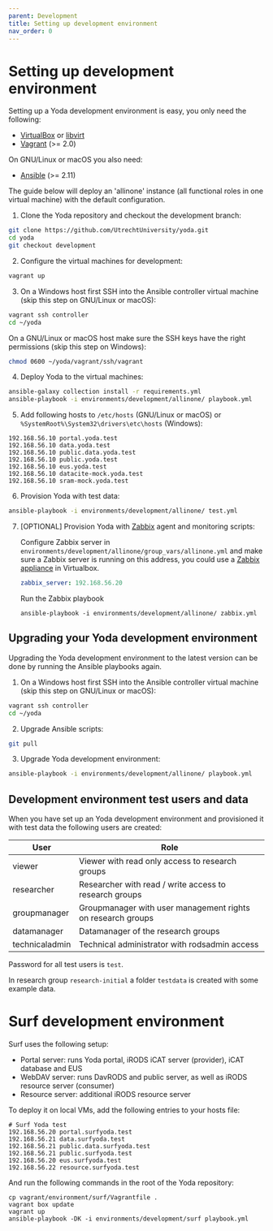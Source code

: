 ```yaml
---
parent: Development
title: Setting up development environment
nav_order: 0
---
```

# Setting up development environment
Setting up a Yoda development environment is easy, you only need the following:

* [VirtualBox](https://www.virtualbox.org/manual/ch02.html) or [libvirt](https://libvirt.org/)
* [Vagrant](https://www.vagrantup.com/docs/installation/) (>= 2.0)

On GNU/Linux or macOS you also need:
* [Ansible](https://docs.ansible.com/ansible/intro_installation.html) (>= 2.11)

The guide below will deploy an 'allinone' instance (all functional roles in one virtual machine) with the default configuration.

1. Clone the Yoda repository and checkout the development branch:
```bash
git clone https://github.com/UtrechtUniversity/yoda.git
cd yoda
git checkout development
```

2. Configure the virtual machines for development:
```bash
vagrant up
```

3. On a Windows host first SSH into the Ansible controller virtual machine (skip this step on GNU/Linux or macOS):
```bash
vagrant ssh controller
cd ~/yoda
```
On a GNU/Linux or macOS host make sure the SSH keys have the right permissions (skip this step on Windows):
```bash
chmod 0600 ~/yoda/vagrant/ssh/vagrant
```

4. Deploy Yoda to the virtual machines:
```bash
ansible-galaxy collection install -r requirements.yml
ansible-playbook -i environments/development/allinone/ playbook.yml
```

5. Add following hosts to `/etc/hosts` (GNU/Linux or macOS) or  `%SystemRoot%\System32\drivers\etc\hosts` (Windows):
```
192.168.56.10 portal.yoda.test
192.168.56.10 data.yoda.test
192.168.56.10 public.data.yoda.test
192.168.56.10 public.yoda.test
192.168.56.10 eus.yoda.test
192.168.56.10 datacite-mock.yoda.test
192.168.56.10 sram-mock.yoda.test
```

6. Provision Yoda with test data:
```bash
ansible-playbook -i environments/development/allinone/ test.yml
```

7. [OPTIONAL] Provision Yoda with [Zabbix](https://www.zabbix.com/) agent and monitoring scripts:

    Configure Zabbix server in `environments/development/allinone/group_vars/allinone.yml` and make sure a Zabbix server is running on this address, you could use a [Zabbix appliance](https://www.zabbix.com/download_appliance) in Virtualbox.
    ```yaml
    zabbix_server: 192.168.56.20
    ```
    Run the Zabbix playbook
    ```
    ansible-playbook -i environments/development/allinone/ zabbix.yml
    ```

## Upgrading your Yoda development environment
Upgrading the Yoda development environment to the latest version can be done by running the Ansible playbooks again.

1. On a Windows host first SSH into the Ansible controller virtual machine (skip this step on GNU/Linux or macOS):
```bash
vagrant ssh controller
cd ~/yoda
```

2. Upgrade Ansible scripts:
```bash
git pull
```

3. Upgrade Yoda development environment:
```bash
ansible-playbook -i environments/development/allinone/ playbook.yml
```

## Development environment test users and data
When you have set up an Yoda development environment and provisioned it with test data the following users are created:

User                | Role
--------------------|----------
viewer              | Viewer with read only access to research groups
researcher          | Researcher with read / write access to research groups
groupmanager        | Groupmanager  with user management rights on research groups
datamanager         | Datamanager of the research groups
technicaladmin      | Technical administrator with rodsadmin access

Password for all test users is `test`.

In research group `research-initial` a folder `testdata` is created with some example data.

# Surf development environment

Surf uses the following setup:
- Portal server: runs Yoda portal, iRODS iCAT server (provider), iCAT database and EUS
- WebDAV server: runs DavRODS and public server, as well as iRODS resource server (consumer)
- Resource server: additional iRODS resource server

To deploy it on local VMs, add the following entries to your hosts file:

```
# Surf Yoda test
192.168.56.20 portal.surfyoda.test
192.168.56.21 data.surfyoda.test
192.168.56.21 public.data.surfyoda.test
192.168.56.21 public.surfyoda.test
192.168.56.20 eus.surfyoda.test
192.168.56.22 resource.surfyoda.test
```

And run the following commands in the root of the Yoda repository:

```
cp vagrant/environment/surf/Vagrantfile .
vagrant box update
vagrant up
ansible-playbook -DK -i environments/development/surf playbook.yml
```
